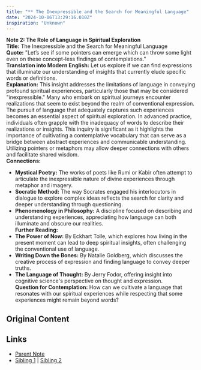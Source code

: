 ```yaml
---
title: "** The Inexpressible and the Search for Meaningful Language"
date: "2024-10-06T13:29:16.010Z"
inspiration: "Unknown"
---
```


  
**Note 2: The Role of Language in Spiritual Exploration**  
**Title:** The Inexpressible and the Search for Meaningful Language  
**Quote:** "Let’s see if some pointers can emerge which can throw some light even on these concept-less findings of contemplations."  
**Translation into Modern English:** Let us explore if we can find expressions that illuminate our understanding of insights that currently elude specific words or definitions.  
**Explanation:** This insight addresses the limitations of language in conveying profound spiritual experiences, particularly those that may be considered "inexpressible." Many who embark on spiritual journeys encounter realizations that seem to exist beyond the realm of conventional expression. The pursuit of language that adequately captures such experiences becomes an essential aspect of spiritual exploration. In advanced practice, individuals often grapple with the inadequacy of words to describe their realizations or insights. This inquiry is significant as it highlights the importance of cultivating a contemplative vocabulary that can serve as a bridge between abstract experiences and communicable understanding. Utilizing pointers or metaphors may allow deeper connections with others and facilitate shared wisdom.  
**Connections:**  
- **Mystical Poetry:** The works of poets like Rumi or Kabir often attempt to articulate the inexpressible nature of divine experiences through metaphor and imagery.  
- **Socratic Method:** The way Socrates engaged his interlocutors in dialogue to explore complex ideas reflects the search for clarity and deeper understanding through questioning.  
- **Phenomenology in Philosophy:** A discipline focused on describing and understanding experiences, appreciating how language can both illuminate and obscure our realities.  
**Further Reading:**  
- **The Power of Now:** By Eckhart Tolle, which explores how living in the present moment can lead to deep spiritual insights, often challenging the conventional use of language.  
- **Writing Down the Bones:** By Natalie Goldberg, which discusses the creative process of expression and finding language to convey deeper truths.  
- **The Language of Thought:** By Jerry Fodor, offering insight into cognitive science's perspective on thought and expression.  
**Question for Contemplation:** How can we cultivate a language that resonates with our spiritual experiences while respecting that some experiences might remain beyond words?  


## Original Content



## Links

- [Parent Note](/parent-note.md)
- [Sibling 1](/zettel1.md) | [Sibling 2](/zettel2.md)

